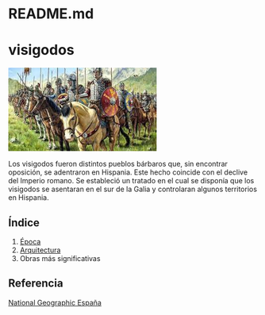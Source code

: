 # README.md

# visigodos
![visigodos](img/visigodos.jpg)


Los visigodos fueron distintos pueblos bárbaros que, sin encontrar oposición, se
adentraron en Hispania. Este hecho coincide con el declive del Imperio romano. Se
estableció un tratado en el cual se disponía que los visigodos se asentaran en el sur de
la Galia y controlaran algunos territorios en Hispania.

## Índice
  1. [Época](Epoca.md)
  2. [Arquitectura](Arquitectura.md)
  3. Obras más significativas

## Referencia
[National Geographic España](https://historia.nationalgeographic.com.es/temas/visigodos)
